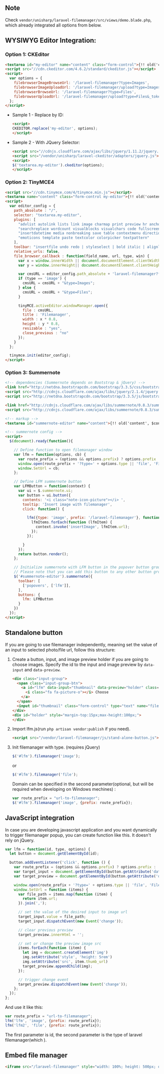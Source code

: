 ## Note
Check `vendor/unisharp/laravel-filemanager/src/views/demo.blade.php`, which already integrated all options from below.

## WYSIWYG Editor Integration:
### Option 1: CKEditor

```html
<textarea id="my-editor" name="content" class="form-control">{!! old('content', 'test editor content') !!}</textarea>
<script src="//cdn.ckeditor.com/4.6.2/standard/ckeditor.js"></script>
<script>
  var options = {
    filebrowserImageBrowseUrl: '/laravel-filemanager?type=Images',
    filebrowserImageUploadUrl: '/laravel-filemanager/upload?type=Images&_token={{csrf_token()}}',
    filebrowserBrowseUrl: '/laravel-filemanager?type=Files',
    filebrowserUploadUrl: '/laravel-filemanager/upload?type=Files&_token={{csrf_token()}}'
  };
</script>
```

* Sample 1 - Replace by ID:

  ```html
  <script>
  CKEDITOR.replace('my-editor', options);
  </script>
  ```

* Sample 2 - With JQuery Selector:

  ```html
  <script src="//cdnjs.cloudflare.com/ajax/libs/jquery/1.11.2/jquery.min.js"></script>
  <script src="/vendor/unisharp/laravel-ckeditor/adapters/jquery.js"></script>
  <script>
  $('textarea.my-editor').ckeditor(options);
  </script>
  ```

### Option 2: TinyMCE4

```html
<script src="//cdn.tinymce.com/4/tinymce.min.js"></script>
<textarea name="content" class="form-control my-editor">{!! old('content', $content) !!}</textarea>
<script>
  var editor_config = {
    path_absolute : "/",
    selector: "textarea.my-editor",
    plugins: [
      "advlist autolink lists link image charmap print preview hr anchor pagebreak",
      "searchreplace wordcount visualblocks visualchars code fullscreen",
      "insertdatetime media nonbreaking save table contextmenu directionality",
      "emoticons template paste textcolor colorpicker textpattern"
    ],
    toolbar: "insertfile undo redo | styleselect | bold italic | alignleft aligncenter alignright alignjustify | bullist numlist outdent indent | link image media",
    relative_urls: false,
    file_browser_callback : function(field_name, url, type, win) {
      var x = window.innerWidth || document.documentElement.clientWidth || document.getElementsByTagName('body')[0].clientWidth;
      var y = window.innerHeight|| document.documentElement.clientHeight|| document.getElementsByTagName('body')[0].clientHeight;

      var cmsURL = editor_config.path_absolute + 'laravel-filemanager?field_name=' + field_name;
      if (type == 'image') {
        cmsURL = cmsURL + "&type=Images";
      } else {
        cmsURL = cmsURL + "&type=Files";
      }

      tinyMCE.activeEditor.windowManager.open({
        file : cmsURL,
        title : 'Filemanager',
        width : x * 0.8,
        height : y * 0.8,
        resizable : "yes",
        close_previous : "no"
      });
    }
  };

  tinymce.init(editor_config);
</script>
```

### Option 3: Summernote

```html
<!-- dependencies (Summernote depends on Bootstrap & jQuery) -->
<link href="http://netdna.bootstrapcdn.com/bootstrap/3.3.5/css/bootstrap.css" rel="stylesheet">
<script src="http://cdnjs.cloudflare.com/ajax/libs/jquery/2.1.4/jquery.js"></script>
<script src="http://netdna.bootstrapcdn.com/bootstrap/3.3.5/js/bootstrap.js"></script>

<link href="http://cdnjs.cloudflare.com/ajax/libs/summernote/0.8.3/summernote.css" rel="stylesheet">
<script src="http://cdnjs.cloudflare.com/ajax/libs/summernote/0.8.3/summernote.js"></script>

<!-- markup -->
<textarea id="summernote-editor" name="content">{!! old('content', $content) !!}</textarea>

<!-- summernote config -->
<script>
  $(document).ready(function(){

    // Define function to open filemanager window
    var lfm = function(options, cb) {
      var route_prefix = (options && options.prefix) ? options.prefix : '/laravel-filemanager';
      window.open(route_prefix + '?type=' + options.type || 'file', 'FileManager', 'width=900,height=600');
      window.SetUrl = cb;
    };

    // Define LFM summernote button
    var LFMButton = function(context) {
      var ui = $.summernote.ui;
      var button = ui.button({
        contents: '<i class="note-icon-picture"></i> ',
        tooltip: 'Insert image with filemanager',
        click: function() {

          lfm({type: 'image', prefix: '/laravel-filemanager'}, function(lfmItems, path) {
            lfmItems.forEach(function (lfmItem) {
              context.invoke('insertImage', lfmItem.url);
            });
          });

        }
      });
      return button.render();
    };

    // Initialize summernote with LFM button in the popover button group
    // Please note that you can add this button to any other button group you'd like
    $('#summernote-editor').summernote({
      toolbar: [
        ['popovers', ['lfm']],
      ],
      buttons: {
        lfm: LFMButton
      }
    })
  });
</script>
```

## Standalone button
If you are going to use filemanager independently, meaning set the value of an input to selected photo/file url, follow this structure:

1. Create a button, input, and image preview holder if you are going to choose images.
  Specify the id to the input and image preview by `data-input` and `data-preview`.

    ```html
    <div class="input-group">
      <span class="input-group-btn">
        <a id="lfm" data-input="thumbnail" data-preview="holder" class="btn btn-primary">
          <i class="fa fa-picture-o"></i> Choose
        </a>
      </span>
      <input id="thumbnail" class="form-control" type="text" name="filepath">
    </div>
    <div id="holder" style="margin-top:15px;max-height:100px;">
    </div>
    ```
1. Import lfm.js(run `php artisan vendor:publish` if you need).

    ```html
    <script src="/vendor/laravel-filemanager/js/stand-alone-button.js"></script>
    ```

1. Init filemanager with type. (requires jQuery)

    ```javascript
    $('#lfm').filemanager('image');
    ```
    or
    ```javascript
    $('#lfm').filemanager('file');
    ```

    Domain can be specified in the second parameter(optional, but will be required when developing on Windows mechines) :

    ```javascript
    var route_prefix = "url-to-filemanager";
    $('#lfm').filemanager('image', {prefix: route_prefix});
    ```

## JavaScript integration
In case you are developing javascript application and you want dynamically to trigger filemanager popup, you can create function like this. It doesn't rely on jQuery.


```javascript
var lfm = function(id, type, options) {
  let button = document.getElementById(id);

  button.addEventListener('click', function () {
    var route_prefix = (options && options.prefix) ? options.prefix : '/laravel-filemanager';
    var target_input = document.getElementById(button.getAttribute('data-input'));
    var target_preview = document.getElementById(button.getAttribute('data-preview'));

    window.open(route_prefix + '?type=' + options.type || 'file', 'FileManager', 'width=900,height=600');
    window.SetUrl = function (items) {
      var file_path = items.map(function (item) {
        return item.url;
      }).join(',');

      // set the value of the desired input to image url
      target_input.value = file_path;
      target_input.dispatchEvent(new Event('change'));

      // clear previous preview
      target_preview.innerHtml = '';

      // set or change the preview image src
      items.forEach(function (item) {
        let img = document.createElement('img')
        img.setAttribute('style', 'height: 5rem')
        img.setAttribute('src', item.thumb_url)
        target_preview.appendChild(img);
      });

      // trigger change event
      target_preview.dispatchEvent(new Event('change'));
    };
  });
};
```

And use it like this:

```javascript
var route_prefix = "url-to-filemanager";
lfm('lfm', 'image', {prefix: route_prefix});
lfm('lfm2', 'file', {prefix: route_prefix});
```

The first parameter is id, the second parameter is the type of laravel filemanager(which ).

## Embed file manager

```html
<iframe src="/laravel-filemanager" style="width: 100%; height: 500px; overflow: hidden; border: none;"></iframe>
```
